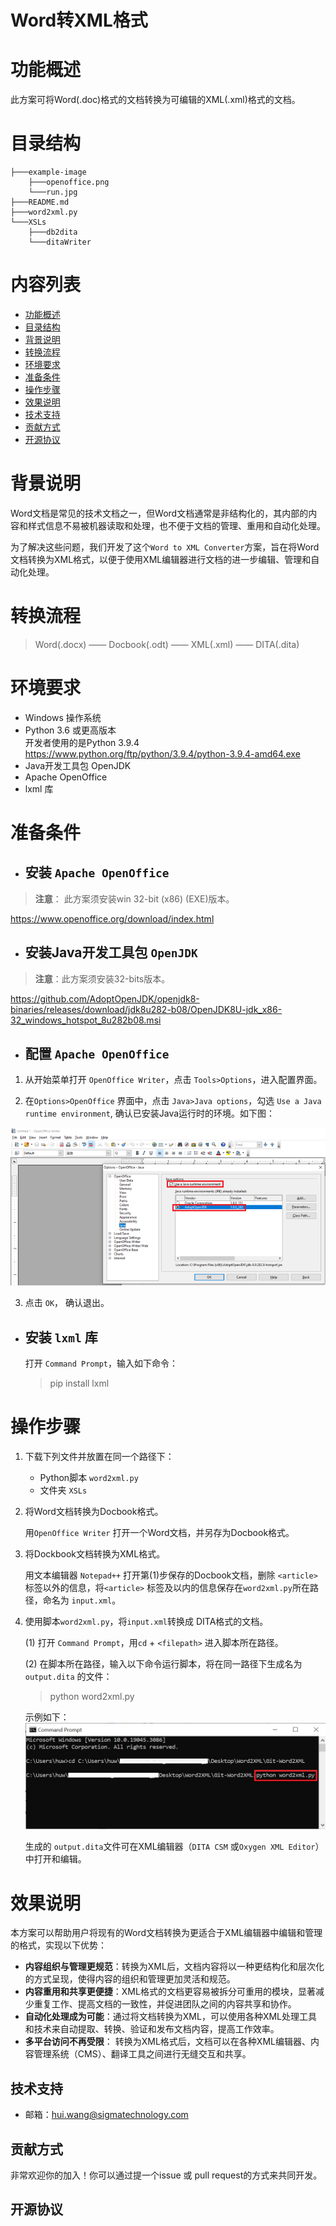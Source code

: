 # Word转XML格式

# 功能概述  

此方案可将Word(.doc)格式的文档转换为可编辑的XML(.xml)格式的文档。  

# 目录结构    
```
├───example-image
    ├───openoffice.png
    └───run.jpg
├───README.md
├───word2xml.py
└───XSLs
    ├───db2dita
    └───ditaWriter
```
# 内容列表  
- [功能概述](#功能概述)
- [目录结构](#目录结构)
- [背景说明](#背景说明)
- [转换流程](#转换流程)
- [环境要求](#环境要求)
- [准备条件](#准备条件)
- [操作步骤](#操作步骤)
- [效果说明](#效果说明)
- [技术支持](#技术支持)
- [贡献方式](#贡献方式)
- [开源协议](#开源协议)  

# 背景说明
Word文档是常见的技术文档之一，但Word文档通常是非结构化的，其内部的内容和样式信息不易被机器读取和处理，也不便于文档的管理、重用和自动化处理。  

为了解决这些问题，我们开发了这个`Word to XML Converter`方案，旨在将Word文档转换为XML格式，以便于使用XML编辑器进行文档的进一步编辑、管理和自动化处理。

# 转换流程

>Word(.docx) —— Docbook(.odt) —— XML(.xml) —— DITA(.dita)

# 环境要求    

- Windows 操作系统  
- Python 3.6 或更高版本  
开发者使用的是Python 3.9.4 
https://www.python.org/ftp/python/3.9.4/python-3.9.4-amd64.exe  
- Java开发工具包 OpenJDK  
- Apache OpenOffice  
- lxml 库

# 准备条件
- ## 安装 `Apache OpenOffice`
>**注意**： 此方案须安装win 32-bit (x86) (EXE)版本。  

https://www.openoffice.org/download/index.html  

- ## 安装Java开发工具包 `OpenJDK`  

> **注意**：此方案须安装32-bits版本。

https://github.com/AdoptOpenJDK/openjdk8-binaries/releases/download/jdk8u282-b08/OpenJDK8U-jdk_x86-32_windows_hotspot_8u282b08.msi

- ## 配置 `Apache OpenOffice`
1. 从开始菜单打开 `OpenOffice Writer`，点击 `Tools>Options`，进入配置界面。

2. 在`Options>OpenOffice` 界面中，点击 `Java>Java options`，勾选 `Use a Java runtime environment`, 确认已安装Java运行时的环境。如下图：  

![open-office](/example-image/openoffice.png)

3. 点击 `OK`， 确认退出。  

- ## 安装 `lxml` 库  

    打开 `Command Prompt`，输入如下命令：  

    > pip install lxml  
    
# 操作步骤 
1. 下载下列文件并放置在同一个路径下：  

    - Python脚本 `word2xml.py`
    - 文件夹 `XSLs`

2. 将Word文档转换为Docbook格式。  

    用`OpenOffice Writer` 打开一个Word文档，并另存为Docbook格式。  

3. 将Dockbook文档转换为XML格式。  
    
    用文本编辑器 `Notepad++` 打开第(1)步保存的Docbook文档，删除 `<article>`标签以外的信息，将`<article>` 标签及以内的信息保存在`word2xml.py`所在路径，命名为 `input.xml`。    

4. 使用脚本`word2xml.py`，将`input.xml`转换成 DITA格式的文档。  

    (1) 打开 `Command Prompt`，用`cd` + `<filepath>` 进入脚本所在路径。  

    (2) 在脚本所在路径，输入以下命令运行脚本，将在同一路径下生成名为 `output.dita` 的文件：

    > python word2xml.py 

    示例如下：  
    ![run](/example-image/run.jpg)


    
    生成的 `output.dita`文件可在XML编辑器（`DITA CSM` 或`Oxygen XML Editor`）中打开和编辑。  


# 效果说明  
本方案可以帮助用户将现有的Word文档转换为更适合于XML编辑器中编辑和管理的格式，实现以下优势：

- **内容组织与管理更规范**：转换为XML后，文档内容将以一种更结构化和层次化的方式呈现，使得内容的组织和管理更加灵活和规范。
- **内容重用和共享更便捷**：XML格式的文档更容易被拆分可重用的模块，显著减少重复工作、提高文档的一致性，并促进团队之间的内容共享和协作。  
- **自动化处理成为可能**：通过将文档转换为XML，可以使用各种XML处理工具和技术来自动提取、转换、验证和发布文档内容，提高工作效率。  
- **多平台访问不再受限**： 转换为XML格式后，文档可以在各种XML编辑器、内容管理系统（CMS）、翻译工具之间进行无缝交互和共享。  

## 技术支持

-   邮箱：hui.wang@sigmatechnology.com

## 贡献方式

非常欢迎你的加入！你可以通过提一个issue 或 pull request的方式来共同开发。

## 开源协议


